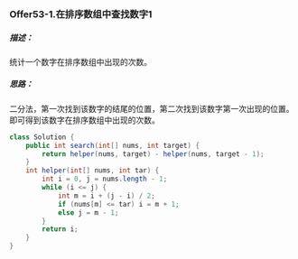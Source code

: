 ### Offer53-1.在排序数组中查找数字1

##### 描述：

统计一个数字在排序数组中出现的次数。

##### 思路：

二分法，第一次找到该数字的结尾的位置，第二次找到该数字第一次出现的位置。即可得到该数字在排序数组中出现的次数。



```java
class Solution {
    public int search(int[] nums, int target) {
        return helper(nums, target) - helper(nums, target - 1);
    }
    int helper(int[] nums, int tar) {
        int i = 0, j = nums.length - 1;
        while (i <= j) {
            int m = i + (j - i) / 2;
            if (nums[m] <= tar) i = m + 1;
            else j = m - 1;
        }
        return i;
    }
}
```

